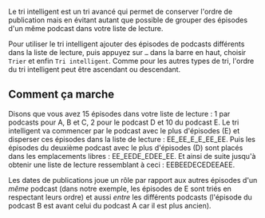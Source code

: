 Le tri intelligent est un tri avancé qui permet de conserver l'ordre de publication mais en évitant autant que possible de grouper des épisodes d'un même podcast dans votre liste de lecture.

Pour utiliser le tri intelligent ajouter des épisodes de podcasts différents dans la liste de lecture, puis appuyez sur `…` dans la barre en haut, choisir `Trier` et enfin `Tri intelligent`. Comme pour les autres types de tri, l'ordre du tri intelligent peut être ascendant ou descendant.

## Comment ça marche

Disons que vous avez 15 épisodes dans votre liste de lecture : 1 par podcasts pour A, B et C, 2 pour le podcast D et 10 du podcast E. Le tri intelligent va commencer par le podcast avec le plus d'épisodes (E) et disperser ces épisodes dans la liste de lecture : EE_EE_E_E_EE_EE. Puis les épisodes du deuxième podcast avec le plus d'épisodes (D) sont placés dans les emplacements libres : EE_EEDE_EDEE_EE. Et ainsi de suite jusqu'à obtenir une liste de lecture ressemblant à ceci : EEBEEDECEDEEAEE.

Les dates de publications joue un rôle par rapport aux autres épisodes d'un *même* podcast (dans notre exemple, les épisodes de E sont triés en respectant leurs ordre) et aussi *entre* les différents podcasts (l'épisode du podcast B est avant celui du podcast A car il est plus ancien).
